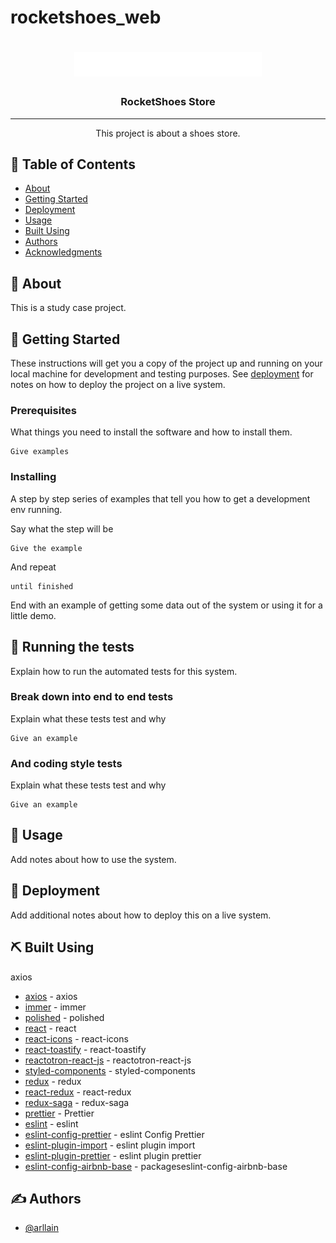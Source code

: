 # rocketshoes_web

<h1 align="center">
  <img alt="RocketShoes Web" title="RocketShoes" src=".github/logo.png" width="300px" />
</h1>

<h3 align="center">RocketShoes Store</h3>

---

<p align="center"> This project is about a shoes store.
    <br> 
</p>

## 📝 Table of Contents

- [About](#about)
- [Getting Started](#getting_started)
- [Deployment](#deployment)
- [Usage](#usage)
- [Built Using](#built_using)
- [Authors](#authors)
- [Acknowledgments](#acknowledgement)

## 🧐 About <a name = "about"></a>

This is a study case project.

## 🏁 Getting Started <a name = "getting_started"></a>

These instructions will get you a copy of the project up and running on your local machine for development and testing purposes. See [deployment](#deployment) for notes on how to deploy the project on a live system.

### Prerequisites

What things you need to install the software and how to install them.

```
Give examples
```

### Installing

A step by step series of examples that tell you how to get a development env running.

Say what the step will be

```
Give the example
```

And repeat

```
until finished
```

End with an example of getting some data out of the system or using it for a little demo.

## 🔧 Running the tests <a name = "tests"></a>

Explain how to run the automated tests for this system.

### Break down into end to end tests

Explain what these tests test and why

```
Give an example
```

### And coding style tests

Explain what these tests test and why

```
Give an example
```

## 🎈 Usage <a name="usage"></a>

Add notes about how to use the system.

## 🚀 Deployment <a name = "deployment"></a>

Add additional notes about how to deploy this on a live system.

## ⛏️ Built Using <a name = "built_using"></a>

axios

- [axios](https://github.com/axios/axios) - axios
- [immer](https://github.com/immerjs/immer) - immer
- [polished](https://github.com/styled-components/polished) - polished
- [react](https://github.com/facebook/react) - react
- [react-icons](https://github.com/react-icons/react-icons) - react-icons
- [react-toastify](https://github.com/fkhadra/react-toastify) - react-toastify
- [reactotron-react-js](https://github.com/infinitered/reactotron) - reactotron-react-js
- [styled-components](https://github.com/styled-components/styled-components) - styled-components
- [redux](https://github.com/reduxjs/redux) - redux
- [react-redux](https://github.com/reduxjs/react-redux) - react-redux
- [redux-saga](https://github.com/redux-saga/redux-saga) - redux-saga
- [prettier](https://github.com/prettier/prettier) - Prettier
- [eslint](https://github.com/eslint/eslint/) - eslint
- [eslint-config-prettier](https://github.com/prettier/eslint-config-prettier) - eslint Config Prettier
- [eslint-plugin-import](https://github.com/benmosher/eslint-plugin-import) - eslint plugin import
- [eslint-plugin-prettier](https://github.com/prettier/eslint-plugin-prettier) - eslint plugin prettier
- [eslint-config-airbnb-base](https://github.com/airbnb/javascript/tree/master/packageseslint-config-airbnb-base) - packageseslint-config-airbnb-base

## ✍️ Authors <a name = "authors"></a>

- [@arllain](https://github.com/arllain)
